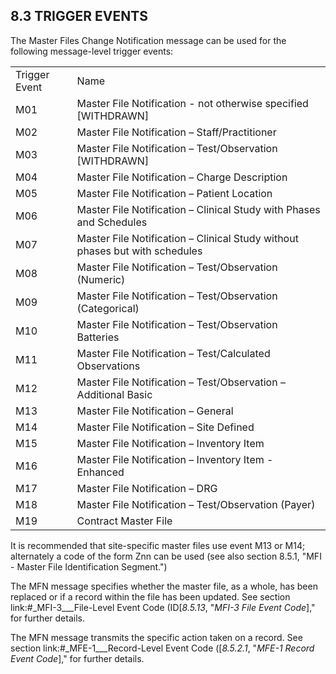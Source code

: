 ## 8.3 TRIGGER EVENTS

The Master Files Change Notification message can be used for the following message-level trigger events:

|     |     |
| --- | --- |
| Trigger Event | Name |
| M01 | Master File Notification - not otherwise specified [WITHDRAWN] |
| M02 | Master File Notification – Staff/Practitioner |
| M03 | Master File Notification – Test/Observation [WITHDRAWN] |
| M04 | Master File Notification – Charge Description |
| M05 | Master File Notification – Patient Location |
| M06 | Master File Notification – Clinical Study with Phases and Schedules |
| M07 | Master File Notification – Clinical Study without phases but with schedules |
| M08 | Master File Notification – Test/Observation (Numeric) |
| M09 | Master File Notification – Test/Observation (Categorical) |
| M10 | Master File Notification – Test/Observation Batteries |
| M11 | Master File Notification – Test/Calculated Observations |
| M12 | Master File Notification – Test/Observation – Additional Basic |
| M13 | Master File Notification – General |
| M14 | Master File Notification – Site Defined |
| M15 | Master File Notification – Inventory Item |
| M16 | Master File Notification – Inventory Item - Enhanced |
| M17 | Master File Notification – DRG |
| M18 | Master File Notification – Test/Observation (Payer) |
| M19 | Contract Master File |

It is recommended that site-specific master files use event M13 or M14; alternately a code of the form Znn can be used (see also section 8.5.1, "MFI - Master File Identification Segment.")

The MFN message specifies whether the master file, as a whole, has been replaced or if a record within the file has been updated. See section link:#_MFI-3___File-Level Event Code   (ID[_8.5.13_&#44; "_MFI-3 File Event Code_]," for further details.

The MFN message transmits the specific action taken on a record. See section link:#_MFE-1___Record-Level Event Code   ([_8.5.2.1_&#44; "_MFE-1 Record Event Code_]," for further details.
